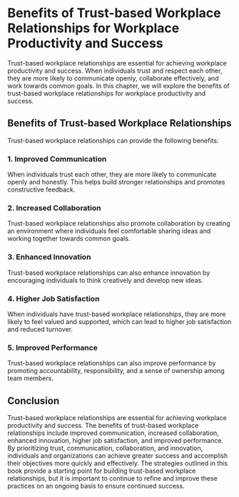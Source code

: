 Benefits of Trust-based Workplace Relationships for Workplace Productivity and Success
===============================================================================================================

Trust-based workplace relationships are essential for achieving workplace productivity and success. When individuals trust and respect each other, they are more likely to communicate openly, collaborate effectively, and work towards common goals. In this chapter, we will explore the benefits of trust-based workplace relationships for workplace productivity and success.

Benefits of Trust-based Workplace Relationships
-----------------------------------------------

Trust-based workplace relationships can provide the following benefits:

### 1. Improved Communication

When individuals trust each other, they are more likely to communicate openly and honestly. This helps build stronger relationships and promotes constructive feedback.

### 2. Increased Collaboration

Trust-based workplace relationships also promote collaboration by creating an environment where individuals feel comfortable sharing ideas and working together towards common goals.

### 3. Enhanced Innovation

Trust-based workplace relationships can also enhance innovation by encouraging individuals to think creatively and develop new ideas.

### 4. Higher Job Satisfaction

When individuals have trust-based workplace relationships, they are more likely to feel valued and supported, which can lead to higher job satisfaction and reduced turnover.

### 5. Improved Performance

Trust-based workplace relationships can also improve performance by promoting accountability, responsibility, and a sense of ownership among team members.

Conclusion
----------

Trust-based workplace relationships are essential for achieving workplace productivity and success. The benefits of trust-based workplace relationships include improved communication, increased collaboration, enhanced innovation, higher job satisfaction, and improved performance. By prioritizing trust, communication, collaboration, and innovation, individuals and organizations can achieve greater success and accomplish their objectives more quickly and effectively. The strategies outlined in this book provide a starting point for building trust-based workplace relationships, but it is important to continue to refine and improve these practices on an ongoing basis to ensure continued success.
